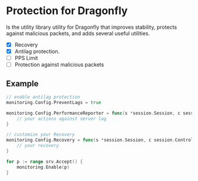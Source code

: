 # Protection for Dragonfly

Is the utility library utility for Dragonfly that improves stability, protects against malicious packets, and
adds several useful utilities.

- [x] Recovery
- [x] Antilag protection.
- [ ] PPS Limit
- [ ] Protection against malicious packets

## Example

```go
// enable antilag protection
monitoring.Config.PreventLags = true

monitoring.Config.PerformanceReporter = func(s *session.Session, c session.Controllable) {
	// your actions against server lag
}

// customize your Recovery 
monitoring.Config.Recovery = func(s *session.Session, c session.Controllable, err error) {
	// your recovery
}

for p := range srv.Accept() {
    monitoring.Enable(p)
}
```